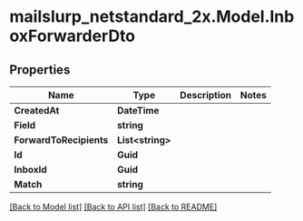 # mailslurp_netstandard_2x.Model.InboxForwarderDto

## Properties

Name | Type | Description | Notes
------------ | ------------- | ------------- | -------------
**CreatedAt** | **DateTime** |  | 
**Field** | **string** |  | 
**ForwardToRecipients** | **List&lt;string&gt;** |  | 
**Id** | **Guid** |  | 
**InboxId** | **Guid** |  | 
**Match** | **string** |  | 

[[Back to Model list]](../README#documentation-for-models) [[Back to API list]](../README#documentation-for-api-endpoints) [[Back to README]](../README)

